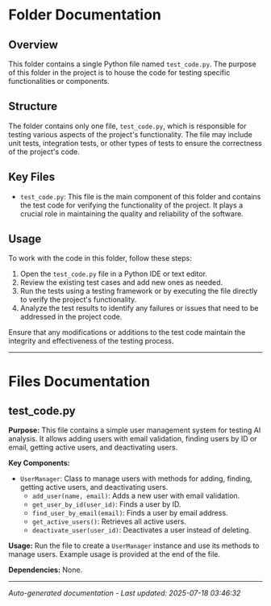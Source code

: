 # Folder Documentation

## Overview
This folder contains a single Python file named `test_code.py`. The purpose of this folder in the project is to house the code for testing specific functionalities or components.

## Structure
The folder contains only one file, `test_code.py`, which is responsible for testing various aspects of the project's functionality. The file may include unit tests, integration tests, or other types of tests to ensure the correctness of the project's code.

## Key Files
- `test_code.py`: This file is the main component of this folder and contains the test code for verifying the functionality of the project. It plays a crucial role in maintaining the quality and reliability of the software.

## Usage
To work with the code in this folder, follow these steps:
1. Open the `test_code.py` file in a Python IDE or text editor.
2. Review the existing test cases and add new ones as needed.
3. Run the tests using a testing framework or by executing the file directly to verify the project's functionality.
4. Analyze the test results to identify any failures or issues that need to be addressed in the project code.

Ensure that any modifications or additions to the test code maintain the integrity and effectiveness of the testing process.

---

# Files Documentation

## test_code.py

**Purpose:** This file contains a simple user management system for testing AI analysis. It allows adding users with email validation, finding users by ID or email, getting active users, and deactivating users.

**Key Components:**
- `UserManager`: Class to manage users with methods for adding, finding, getting active users, and deactivating users.
  - `add_user(name, email)`: Adds a new user with email validation.
  - `get_user_by_id(user_id)`: Finds a user by ID.
  - `find_user_by_email(email)`: Finds a user by email address.
  - `get_active_users()`: Retrieves all active users.
  - `deactivate_user(user_id)`: Deactivates a user instead of deleting.

**Usage:** Run the file to create a `UserManager` instance and use its methods to manage users. Example usage is provided at the end of the file.

**Dependencies:** None.

---
*Auto-generated documentation - Last updated: 2025-07-18 03:46:32*
